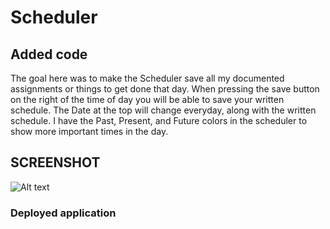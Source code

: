 # Scheduler

## Added code
The goal here was to make the Scheduler save all my documented assignments or things to get done that day. 
When pressing the save button on the right of the time of day you will be able to save your written schedule. 
The Date at the top will change everyday, along with the written schedule. 
I have the Past, Present, and Future colors in the scheduler to show more important times in the day. 

## SCREENSHOT 
![Alt text](<Screenshot 2023-07-20 at 10.44.22 PM.png>)

### Deployed application
